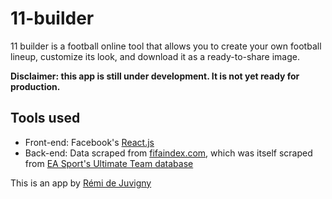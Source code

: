 # 11-builder
11 builder is a football online tool that allows you to create your own football lineup, customize its look, and download it as a ready-to-share image.

**Disclaimer: this app is still under development. It is not yet ready for production.**

## Tools used
* Front-end: Facebook's [React.js](https://reactjs.org/)
* Back-end: Data scraped from [fifaindex.com](https://www.fifaindex.com/fr/players/), which was itself scraped from [EA Sport's Ultimate Team database](https://www.easports.com/fifa/ultimate-team/fut/database)

This is an app by [Rémi de Juvigny](http://remi.space)